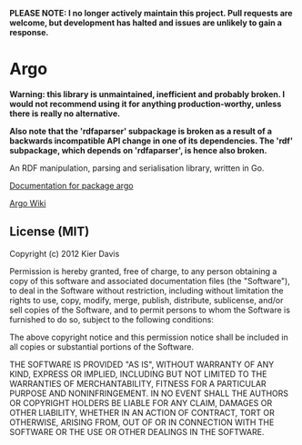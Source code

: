 **PLEASE NOTE: I no longer actively maintain this project. Pull requests are welcome, but development has halted and issues are unlikely to gain a response.**

Argo
====

**Warning: this library is unmaintained, inefficient and probably broken. I would not recommend using it for anything production-worthy, unless there is really no alternative.**

**Also note that the 'rdfaparser' subpackage is broken as a result of a backwards incompatible API change in one of its dependencies. The 'rdf' subpackage, which depends on 'rdfaparser', is hence also broken.**

An RDF manipulation, parsing and serialisation library, written in Go.

[Documentation for package argo][argo-doc]

[Argo Wiki][argo-wiki]

License (MIT)
-------------

Copyright (c) 2012 Kier Davis

Permission is hereby granted, free of charge, to any person obtaining a copy of this software and
associated documentation files (the "Software"), to deal in the Software without restriction,
including without limitation the rights to use, copy, modify, merge, publish, distribute,
sublicense, and/or sell copies of the Software, and to permit persons to whom the Software is
furnished to do so, subject to the following conditions:

The above copyright notice and this permission notice shall be included in all copies or substantial
portions of the Software.

THE SOFTWARE IS PROVIDED "AS IS", WITHOUT WARRANTY OF ANY KIND, EXPRESS OR IMPLIED, INCLUDING BUT
NOT LIMITED TO THE WARRANTIES OF MERCHANTABILITY, FITNESS FOR A PARTICULAR PURPOSE AND
NONINFRINGEMENT. IN NO EVENT SHALL THE AUTHORS OR COPYRIGHT HOLDERS BE LIABLE FOR ANY CLAIM, DAMAGES
OR OTHER LIABILITY, WHETHER IN AN ACTION OF CONTRACT, TORT OR OTHERWISE, ARISING FROM, OUT OF OR IN
CONNECTION WITH THE SOFTWARE OR THE USE OR OTHER DEALINGS IN THE SOFTWARE.


[argo-doc]:     http://go.pkgdoc.org/github.com/kierdavis/argo "argo - GoPkgDoc"
[argo-wiki]:    https://github.com/kierdavis/argo/wiki "Home - kierdavis/argo Wiki"

